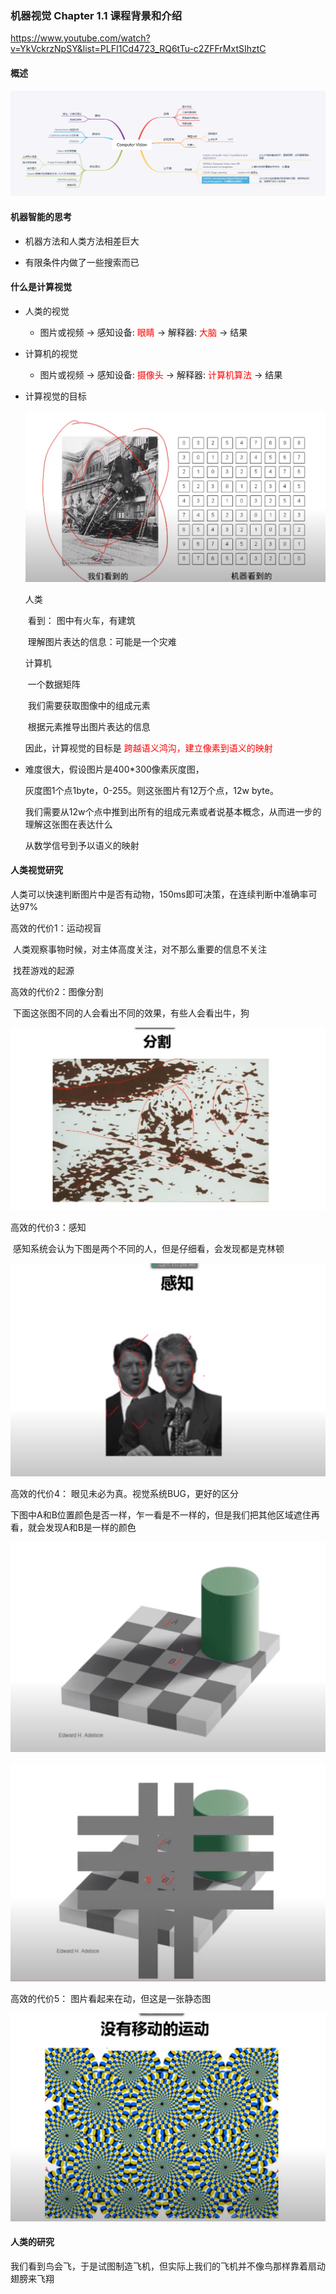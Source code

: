 ### 机器视觉 Chapter 1.1 课程背景和介绍

https://www.youtube.com/watch?v=YkVckrzNpSY&list=PLFI1Cd4723_RQ6tTu-c2ZFFrMxtSIhztC



#### 概述

![alt](./images/chapter1-什么是机器视觉.png)



#### 机器智能的思考

- 机器方法和人类方法相差巨大

- 有限条件内做了一些搜索而已



#### 什么是计算视觉

- 人类的视觉
  - 图片或视频 -> 感知设备: <font color="red">眼睛</font> -> 解释器: <font color="red">大脑</font>  ->  结果
- 计算机的视觉
  - 图片或视频 -> 感知设备: <font color="red">摄像头</font> -> 解释器: <font color="red">计算机算法</font>  ->  结果



- 计算视觉的目标

  ![alt](./images/chapter1-看到了什么.png)

  人类

  ​	看到： 图中有火车，有建筑

  ​	理解图片表达的信息：可能是一个灾难

  计算机

  ​	一个数据矩阵

  ​	我们需要获取图像中的组成元素

  ​	根据元素推导出图片表达的信息

  

  因此，计算视觉的目标是 <font color="red">跨越语义鸿沟，建立像素到语义的映射</font>

  

- 难度很大，假设图片是400*300像素灰度图，

  灰度图1个点1byte，0-255。则这张图片有12万个点，12w byte。

  我们需要从12w个点中推到出所有的组成元素或者说基本概念，从而进一步的理解这张图在表达什么

  从数学信号到予以语义的映射



#### 人类视觉研究

人类可以快速判断图片中是否有动物，150ms即可决策，在连续判断中准确率可达97%



高效的代价1：运动视盲

​	人类观察事物时候，对主体高度关注，对不那么重要的信息不关注

​	找茬游戏的起源



高效的代价2：图像分割

​	下面这张图不同的人会看出不同的效果，有些人会看出牛，狗

![alt](./images/chapter1-图像分割.png)



高效的代价3：感知

​	感知系统会认为下图是两个不同的人，但是仔细看，会发现都是克林顿

![alt](./images/chapter1-感知.png)



高效的代价4： 眼见未必为真。视觉系统BUG，更好的区分

下图中A和B位置颜色是否一样，乍一看是不一样的，但是我们把其他区域遮住再看，就会发现A和B是一样的颜色

![alt](./images/chapter1-颜色.png)

![alt](./images/chapter1-颜色2.png)



高效的代价5： 图片看起来在动，但这是一张静态图

![alt](./images/chapter1-图片看起来在动.png)



#### 人类的研究

我们看到鸟会飞，于是试图制造飞机，但实际上我们的飞机并不像鸟那样靠着扇动翅膀来飞翔

